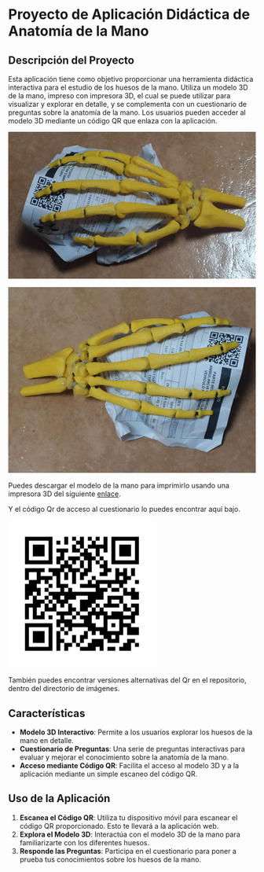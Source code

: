 # Proyecto de Aplicación Didáctica de Anatomía de la Mano

## Descripción del Proyecto

Esta aplicación tiene como objetivo proporcionar una herramienta didáctica interactiva para el estudio de los huesos de la mano. Utiliza un modelo 3D de la mano, impreso con impresora 3D, el cual se puede utilizar para visualizar y explorar en detalle, y se complementa con un cuestionario de preguntas sobre la anatomía de la mano. Los usuarios pueden acceder al modelo 3D mediante un código QR que enlaza con la aplicación.


![Modelo 3D de la mano](./images/hand_mod2.jpg)

![Modelo 3D de la mano](./images/hand_mod1.jpg)

Puedes descargar el modelo de la mano para imprimirlo usando una impresora 3D del siguiente [enlace](https://www.thingiverse.com/thing:4841107).

Y el código Qr de acceso al cuestionario lo puedes encontrar aquí bajo.

![Código Qr](./images/frame.png)

También puedes encontrar versiones alternativas del Qr en el repositorio, dentro del directorio de imágenes.

## Características

- **Modelo 3D Interactivo**: Permite a los usuarios explorar los huesos de la mano en detalle.
- **Cuestionario de Preguntas**: Una serie de preguntas interactivas para evaluar y mejorar el conocimiento sobre la anatomía de la mano.
- **Acceso mediante Código QR**: Facilita el acceso al modelo 3D y a la aplicación mediante un simple escaneo del código QR.

## Uso de la Aplicación

1. **Escanea el Código QR**: Utiliza tu dispositivo móvil para escanear el código QR proporcionado. Esto te llevará a la aplicación web.
2. **Explora el Modelo 3D**: Interactúa con el modelo 3D de la mano para familiarizarte con los diferentes huesos.
3. **Responde las Preguntas**: Participa en el cuestionario para poner a prueba tus conocimientos sobre los huesos de la mano.
